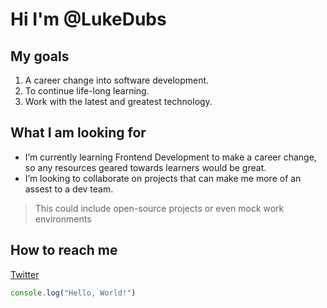# Hi I'm @LukeDubs

## My goals

1. A career change into software development.
1. To continue life-long learning.
1. Work with the latest and greatest technology.

## What I am looking for
* I’m currently learning Frontend Development to make a career change, so any resources geared towards learners would be great.
* I’m looking to collaborate on projects that can make me more of an assest to a dev team.

> This could include open-source projects or even mock work environments



## How to reach me
[Twitter](https://www.twitter.com)

```javascript
console.log("Hello, World!")
```

<!---
LukeDubs/LukeDubs is a ✨ special ✨ repository because its `README.md` (this file) appears on your GitHub profile.
You can click the Preview link to take a look at your changes.
--->
